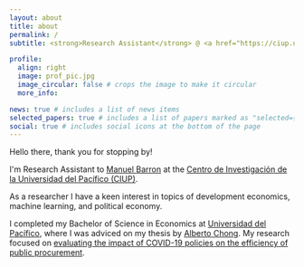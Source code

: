 ```yaml
---
layout: about
title: about
permalink: /
subtitle: <strong>Research Assistant</strong> @ <a href="https://ciup.up.edu.pe/nosotros/" target="_blank">CIUP</a>

profile:
  align: right
  image: prof_pic.jpg
  image_circular: false # crops the image to make it circular
  more_info: 

news: true # includes a list of news items
selected_papers: true # includes a list of papers marked as "selected={true}"
social: true # includes social icons at the bottom of the page
---
```


Hello there, thank you for stopping by! 

I'm Research Assistant to <a href="https://ciup.up.edu.pe/investigadores/manuel-barron/" target="_blank">Manuel Barron</a> at the <a href="https://ciup.up.edu.pe/nosotros/" target="_blank">Centro de Investigación de la Universidad del Pacífico (CIUP)</a>. 

As a researcher I have a keen interest in topics of development economics, machine learning, and political economy.

I completed my Bachelor of Science in Economics at <a href="https://up.edu.pe/" target="_blank">Universidad del Pacífico</a>, where I was adviced on my thesis by <a href="https://scholar.google.com/citations?hl=es&user=Ek1a88wAAAAJ" target="_blank">Alberto Chong</a>. My research focused on <a href="/assets/pdf/bsc_thesis.pdf" target="_blank">evaluating the impact of COVID-19 policies on the efficiency of public procurement</a>.